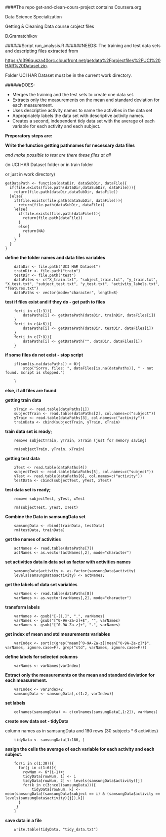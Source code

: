 ####The repo get-and-clean-cours-project contains
Coursera.org

Data Science Specialization

Getting & Cleaning Data course croject files

D.Gramatchikov

######Script run_analysis.R
######NEEDS:
The training and test data sets and descripting files extracted from 

https://d396qusza40orc.cloudfront.net/getdata%2Fprojectfiles%2FUCI%20HAR%20Dataset.zip.

Folder UCI HAR Dataset must be in the current work directory.


######DOES:
* Merges the training and the test sets to create one data set.
* Extracts only the measurements on the mean and standard deviation for each measurement. 
* Uses descriptive activity names to name the activities in the data set
* Appropriately labels the data set with descriptive activity names. 
* Creates a second, independent tidy data set with the average of each variable for each activity and each subject. 

**Preporatory steps are:**

**Write the function getting pathnames for necessary data files**

*and make possible to test are there these files at all*

(in UCI HAR Dataset folder or in train folder

or just in work directory)

    getDataPath <- function(dataDir, dataSubDir, dataFile){
      if(file.exists(file.path(dataDir,dataSubDir, dataFile))){
        return(file.path(dataDir,dataSubDir, dataFile))
      }else{
        if(file.exists(file.path(dataSubDir, dataFile))){
          return(file.path(dataSubDir, dataFile))
        }else{
          if(file.exists(file.path(dataFile))){
            return(file.path(dataFile))
          }
          else{
            return(NA)
          }
        }
      }
    }


**define the folder names and data files variables**


        dataDir <- file.path("UCI HAR Dataset")
        trainDir <- file.path("train")
        testDir <- file.path("test")
        dataFiles <- c("X_train.txt", "subject_train.txt", "y_train.txt", "X_test.txt", "subject_test.txt", "y_test.txt", "activity_labels.txt", "features.txt")
        dataPaths <- vector(mode="character", length=8)

**test if files exist and if they do - get path to files**

        for(i in c(1:3)){
            dataPaths[i] <- getDataPath(dataDir, trainDir, dataFiles[i])
        }
        for(i in c(4:6)){
            dataPaths[i] <- getDataPath(dataDir, testDir, dataFiles[i])
        }
        for(i in c(7:8)){
            dataPaths[i] <- getDataPath("", dataDir, dataFiles[i])
        }

**if some files do not exist - stop script**

        if(sum(is.na(dataPaths)) > 0){
            stop("Sorry, files: ", dataFiles[is.na(dataPaths)], " - not found. Script is stopped.")
  
        }

**else, if all files are found**

**getting train data**

        xTrain <- read.table(dataPaths[1])
        subjectTrain <- read.table(dataPaths[2], col.names=c("subject"))
        yTrain <- read.table(dataPaths[3], col.names=c("activity"))
        trainData <- cbind(subjectTrain, yTrain, xTrain)

**train data set is ready;**

        remove subjectTrain, yTrain, xTrain (just for memory saving)

        rm(subjectTrain, yTrain, xTrain)

**getting test data**

        xTest <- read.table(dataPaths[4])
        subjectTest <- read.table(dataPaths[5], col.names=c("subject"))
        yTest <- read.table(dataPaths[6], col.names=c("activity"))
        testData <- cbind(subjectTest, yTest, xTest)
        
        
**test data set is ready;**

        remove subjectTest, yTest, xTest

        rm(subjectTest, yTest, xTest)

**Combine the Data in samsungData set**

        samsungData <- rbind(trainData, testData)
        rm(testData, trainData)
        
**get the names of activities**

        actNames <- read.table(dataPaths[7])
        actNames <- as.vector(actNames[,2], mode="character")
        
**set activities data in data set as factor with activities names**

        samsungData$activity <- as.factor(samsungData$activity)
        levels(samsungData$activity) <- actNames;
        
**get the labels of data set variables**

        varNames <- read.table(dataPaths[8])
        varNames <- as.vector(varNames[,2], mode="character")
        
**transform labels**

        varNames <- gsub("[-(),]", ".", varNames)
        varNames <- gsub("[^0-9A-Za-z]+$", "", varNames) 
        varNames <- gsub("[^0-9A-Za-z]+", ".", varNames)
        
**get index of mean and std mesurements variables**

        varIndex <- sort(c(grep("mean[^0-9A-Za-z]|mean[^0-9A-Za-z]*$", varNames, ignore.case=F), grep("std", varNames, ignore.case=F)))

**define labels for selected columns**

        varNames <- varNames[varIndex]

**Extract only the measurements on the mean and standard deviation for each measurement.**

        varIndex <- varIndex+2
        samsungData <- samsungData[,c(1:2, varIndex)]

**set labels**

        colnames(samsungData) <- c(colnames(samsungData[,1:2]), varNames)
        
**create new data set - tidyData**

column names as in samsungData and 180 rows (30 subjects * 6 activities)

        tidyData <- samsungData[1:180, ]
        
**assign the cells the average of each variable for each activity and each subject.**

        for(i in c(1:30)){
          for(j in c(1:6)){
            rowNum <- 6*(i-1)+j
            tidyData[rowNum, 1] <- i
            tidyData[rowNum, 2] <- levels(samsungData$activity)[j]
            for(k in c(3:ncol(samsungData))){
                tidyData[rowNum, k] <- mean(samsungData[(samsungData$subject == i) & (samsungData$activity == levels(samsungData$activity)[j]),k])      
          }
         }
        }
        
**save data in a file**

        write.table(tidyData, "tidy_data.txt")

